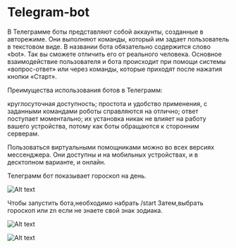 # Telegram-bot
В Телеграмме боты представляют собой аккаунты, созданные в авторежиме. Они выполняют команды, который им задает пользователь в текстовом виде. В названии бота обязательно содержится слово «bot». Так вы сможете отличить его от реального человека. Основное взаимодействие пользователя и бота происходит при помощи системы «вопрос-ответ» или через команды, которые приходят после нажатия кнопки «Старт».

Преимущества использования ботов в Телеграмм:

круглосуточная доступность;
простота и удобство применения, с заданными командами роботы справляются на отлично;
ответ поступает моментально;
их установка никак не влияет на работу вашего устройства, потому как боты обращаются к сторонним серверам.

Пользоваться виртуальными помощниками можно во всех версиях мессенджера. Они доступны и на мобильных устройствах, и в десктопном варианте, и онлайн. 

Телеграмм бот  показывает гороскоп на день.

![Alt text](https://github.com/baravinka/Telegram_bot/blob/master/Снимок1.PNG)

Чтобы запустить бота,необходимо набрать /start
Затем,выбрать гороскоп или zn если не знаете свой знак зодиака.

![Alt text](https://github.com/baravinka/Telegram_bot/blob/master/Снимок2.PNG)

![Alt text](https://github.com/baravinka/Telegram_bot/blob/master/Снимок.PNG)
